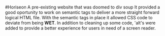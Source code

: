 #Horiseon
A pre-existing website that was doomed to div soup
It provided a good oportunity to work on semantic tags to deliver a more straight forward logical HTML file.
With the semantic tags in place it allowed CSS code to deviate from being **WET**.
In addition to cleaning up some code, 'alt's were added to provide a better experience for users in need of a screen reader.